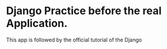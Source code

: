# Django Practice before the real Application.
This app is followed by the official tutorial of the Django
